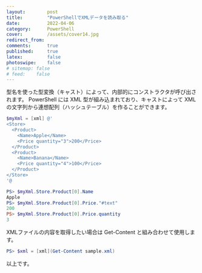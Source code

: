 ```yaml
---
layout:        post
title:         "PowerShellでXMLデータを読み取る"
date:          2022-04-06
category:      PowerShell
cover:         /assets/cover14.jpg
redirect_from:
comments:      true
published:     true
latex:         false
photoswipe:    false
# sitemap: false
# feed:    false
---
```


型名を使った型変換（キャスト）によって、内部的にコンストラクタが呼び出されます。
PowerShell には XML 型が組み込まれており、キャストによって XML の文字列から連想配列（ハッシュテーブル）を作ることができます。

```ps1
$myXml = [xml] @'
<Store>
  <Product>
    <Name>Apple</Name>
    <Price quantity="3">200</Price>
  </Product>
  <Product>
    <Name>Banana</Name>
    <Price quantity="4">100</Price>
  </Product>
</Store>
'@

PS> $myXml.Store.Product[0].Name
Apple
PS> $myXml.Store.Product[0].Price."#text"
200
PS> $myXml.Store.Product[0].Price.quantity
3
```

XMLファイルの内容を取得したい場合は Get-Content と組み合わせて使用します。
```ps1
PS> $xml = [xml](Get-Content sample.xml)
```

以上です。
